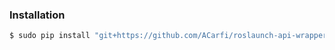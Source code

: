 ### Installation

```sh
$ sudo pip install "git+https://github.com/ACarfi/roslaunch-api-wrapper"
```
